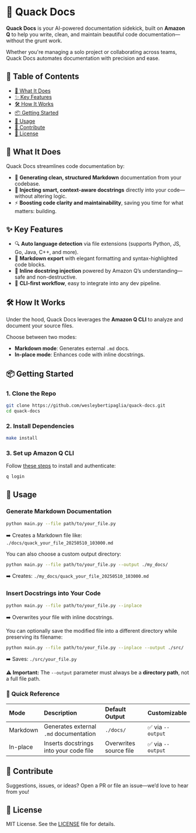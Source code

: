 # 🦆 Quack Docs

**Quack Docs** is your AI-powered documentation sidekick, built on **Amazon Q** to help you write, clean, and maintain beautiful code documentation—without the grunt work.

Whether you're managing a solo project or collaborating across teams, Quack Docs automates documentation with precision and ease.

## 📌 Table of Contents

* [🚀 What It Does](#-what-it-does)
* [✨ Key Features](#-key-features)
* [🛠️ How It Works](#️-how-it-works)
* [📦 Getting Started](#-getting-started)
* [🧪 Usage](#-usage)
* [🤝 Contribute](#-contribute)
* [📄 License](#-license)

## 🚀 What It Does

Quack Docs streamlines code documentation by:

* 📄 **Generating clean, structured Markdown** documentation from your codebase.
* 🧠 **Injecting smart, context-aware docstrings** directly into your code—without altering logic.
* ⚡ **Boosting code clarity and maintainability**, saving you time for what matters: building.

## ✨ Key Features

* 🔍 **Auto language detection** via file extensions (supports Python, JS, Go, Java, C++, and more).
* 📑 **Markdown export** with elegant formatting and syntax-highlighted code blocks.
* 🧾 **Inline docstring injection** powered by Amazon Q’s understanding—safe and non-destructive.
* 💬 **CLI-first workflow**, easy to integrate into any dev pipeline.

## 🛠️ How It Works

Under the hood, Quack Docs leverages the **Amazon Q CLI** to analyze and document your source files.

Choose between two modes:

* **Markdown mode**: Generates external `.md` docs.
* **In-place mode**: Enhances code with inline docstrings.

## 📦 Getting Started

### 1. Clone the Repo

```bash
git clone https://github.com/wesleybertipaglia/quack-docs.git
cd quack-docs
```

### 2. Install Dependencies

```bash
make install
```

### 3. Set up Amazon Q CLI

Follow [these steps](https://docs.aws.amazon.com/amazonq/latest/qdeveloper-ug/command-line-installing.html) to install and authenticate:

```bash
q login
```

## 🧪 Usage

### Generate Markdown Documentation

```bash
python main.py --file path/to/your_file.py
```

➡️ Creates a Markdown file like:
`./docs/quack_your_file_20250510_103000.md`

You can also choose a custom output directory:

```bash
python main.py --file path/to/your_file.py --output ./my_docs/
```

➡️ Creates:
`./my_docs/quack_your_file_20250510_103000.md`

### Insert Docstrings into Your Code

```bash
python main.py --file path/to/your_file.py --inplace
```

➡️ Overwrites your file with inline docstrings.

You can optionally save the modified file into a different directory while preserving its filename:

```bash
python main.py --file path/to/your_file.py --inplace --output ./src/
```

➡️ Saves:
`./src/your_file.py`

⚠️ **Important:** The `--output` parameter must always be a **directory path**, not a full file path.

### 📌 Quick Reference

| Mode     | Description                            | Default Output         | Customizable     |
| :------- | :------------------------------------- | :--------------------- | :--------------- |
| Markdown | Generates external `.md` documentation | `./docs/`              | ✅ via `--output` |
| In-place | Inserts docstrings into your code file | Overwrites source file | ✅ via `--output` |


## 🤝 Contribute

Suggestions, issues, or ideas? Open a PR or file an issue—we’d love to hear from you!

## 📄 License

MIT License. See the [LICENSE](LICENSE) file for details.
